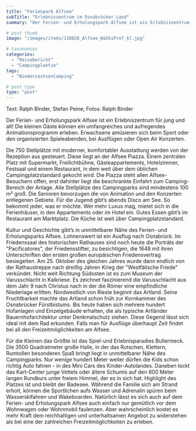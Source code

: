 ```yaml
---
title: "Ferienpark Alfsee"
subTitle: "Erlebniszentrum im Osnabrücker Land"
summary: "Der Ferien- und Erholungspark Alfsee ist ein Erlebniszentrum für jung und alt! Die kleinen Gäste können ein umfangreiches und aufregendes Animationsprogramm erleben. Erwachsene amüsieren sich beim Sport oder den organisierten Spieleabenden, bei Ausflügen oder Open Air Konzerten. Die 750 Stellplätze mit moderner, komfortabler}"

# post thumb
image: "/images/items/110820_Alfsee_WaSkiProf_kl.jpg"

# taxonomies
categories: 
  - "Reisebericht"
  - "Campingplaetze"
tags:
  - "NiedersachsenCamping"

# post type
type: "post"
---
```


Text: Ralph Binder, Stefan Peine; Fotos: Ralph Binder  

 Der Ferien- und Erholungspark Alfsee ist ein Erlebniszentrum für jung und alt! Die kleinen Gäste können ein umfangreiches und aufregendes Animationsprogramm erleben. Erwachsene amüsieren sich beim Sport oder den organisierten Spieleabenden, bei Ausflügen oder Open Air Konzerten.  

 Die 750 Stellplätze mit moderner, komfortabler Ausstattung werden von der Rezeption aus gesteuert. Diese liegt an der Alfsee Piazza. Einem zentralen Platz mit Supermarkt, Freilichtbühne, Gästeappartements, Hotelzimmer, Festsaal und einem Restaurant, in dem weit über dem üblichen Campingplatzstandard gekocht wird. Die Piazza steht allen Alfsee-Besuchern offen, erst dahinter liegt die beschrankte Einfahrt zum Camping-Bereich der Anlage. Alle Stellplätze des Campingparks sind mindestens 100 m² groß. Die Senioren bevorzugen die von Animation und den Konzerten entlegenen Gebiete. Für die Jugend gibt’s abends Disco am See. So bekommt jeder, was er möchte. Wer mehr Luxus mag, mietet sich in die Ferienhäuser, in den Appartements oder im Hotel ein. Gutes Essen gibt’s im Restaurant am Marktplatz. Die Küche ist weit über Campingplatzstandard.  

 Kultur und Geschichte gibt’s in unmittelbarer Nähe des Ferien- und Erholungsparks Alfsee. Lohnenswert ist ein Ausflug nach Osnabrück. Im Friedenssaal des historischen Rathauses sind noch heute die Porträts der "Pacificatores", der Friedensstifter, zu besichtigen, die 1648 mit ihren Unterschriften den ersten großen europäischen Friedensvertrag besiegelten. Am 25. Oktober des gleichen Jahres wurde dann endlich von der Rathaustreppe nach dreißig Jahren Krieg der "Westfälische Friede" verkündet. Nicht weit Richtung Südosten ist es zum Museum der Varusschlacht in Kalkriese. Es zeichnet faszinierend die Varusschlacht aus dem Jahr 9 nach Christus nach in der die Römer eine empfindliche Niederlage erlitten. Nordwestlich von Rieste beginnt das Artland. Seine Fruchtbarkeit machte das Artland schon früh zur Kornkammer des Osnabrücker Fürstbistums. Bis heute haben sich mehrere hundert Hofanlagen und Einzelgebäude erhalten, die als typische Artländer Bauernhofarchitektur unter Denkmalschutz stehen. Diese Gegend lässt sich ideal mit dem Rad erkunden. Falls man für Ausflüge überhaupt Zeit findet bei all den Freizeitmöglichkeiten am Alfsee.  

 Für die Kleinen das Größte ist das Spiel-und Erlebnisparadies Bullermeck. Die 3500 Quadratmeter große Halle, in der das Rutschen, Klettern, Rumtollen besonderen Spaß bringt liegt in unmittelbarer Nähe des Campingparks. Nur wenige hundert Meter weiter dürfen die Kids schon richtig Auto fahren - in des Mini Cars des Kinder-Autolandes. Daneben lockt das Kart-Center junge Vettels oder ältere Schumis auf den 600 Meter langen Rundkurs unter freiem Himmel, der es in sich hat. Highlight des Platzes ist und bleibt der Badesee. Während die Familie sich am Strand erholt, können die Sportlichen aufs Wasser und Adrenalin spüren beim Wasserskifahren und Wakeboarden. Natürlich lässt es sich auch auf dem Ferien- und Erholungspark Alfsee auch einfach nur gemütlich vor dem Wohnwagen oder Wohnmobil faulenzen. Aber wahrscheinlich kostet es mehr Kraft dem reichhaltigen und unterhaltsamen Angebot zu widerstehen als bei eine der zahlreichen Freizeitmöglichkeiten zu erleben.